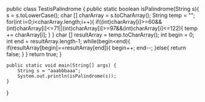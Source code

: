 
public class TestisPalindrome {
	public static boolean  isPalindrome(String s){
		s = s.toLowerCase();
		char [] charArray = s.toCharArray();
		String temp = "";
		for(int i=0;i<charArray.length;i++){
			if((int)charArray[i]>=60&&(int)charArray[i]<=71||(int)charArray[i]>=97&&(int)charArray[i]<=122){
				temp += charArray[i];
			}
		}
		char [] resultArray = temp.toCharArray();
		int begin = 0;
		int end = resultArray.length-1;
		while(begin<end){
			if(resultArray[begin]==resultArray[end]){
				begin++;
				end--;
			}else{
				return false;
			}
		}
		return true;
	}
	
	public static void main(String[] args) {
		String s = "aaabbbaaa";
		System.out.println(isPalindrome(s));
	}
}
